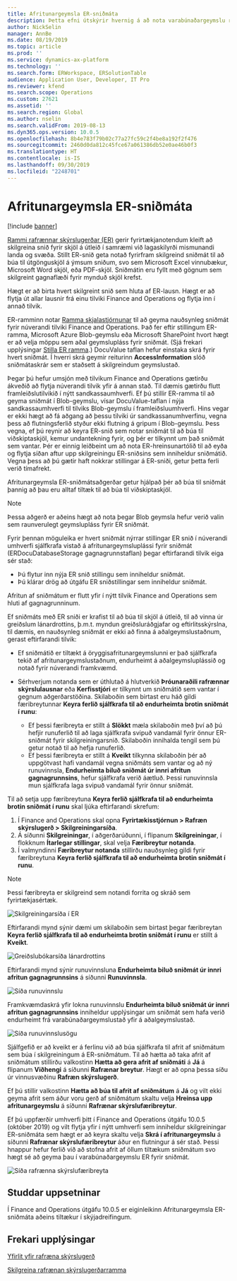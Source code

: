 ```yaml
---
title: Afritunargeymsla ER-sniðmáta
description: Þetta efni útskýrir hvernig á að nota varabúnaðargeymslu rafrænnar skýrslugerðar (ER) til að endurheimta sniðmát.
author: NickSelin
manager: AnnBe
ms.date: 08/19/2019
ms.topic: article
ms.prod: ''
ms.service: dynamics-ax-platform
ms.technology: ''
ms.search.form: ERWorkspace, ERSolutionTable
audience: Application User, Developer, IT Pro
ms.reviewer: kfend
ms.search.scope: Operations
ms.custom: 27621
ms.assetid: ''
ms.search.region: Global
ms.author: nselin
ms.search.validFrom: 2019-08-13
ms.dyn365.ops.version: 10.0.5
ms.openlocfilehash: 8b4e783f79b02c77a27fc59c2f4be8a192f2f476
ms.sourcegitcommit: 2460d0da812c45fce67a061386db52e0ae46b0f3
ms.translationtype: HT
ms.contentlocale: is-IS
ms.lasthandoff: 09/30/2019
ms.locfileid: "2248701"
---
```

# <a name="backup-storage-of-er-templates"></a>Afritunargeymsla ER-sniðmáta

[!include [banner](../includes/banner.md)]

[Rammi rafrænnar skýrslugerðar (ER)](general-electronic-reporting.md) gerir fyrirtækjanotendum kleift að skilgreina snið fyrir skjöl á útleið í samræmi við lagaskilyrði mismunandi landa og svæða. Stillt ER-snið geta notað fyrirfram skilgreind sniðmát til að búa til útgönguskjöl á ýmsum sniðum, svo sem Microsoft Excel vinnubækur, Microsoft Word skjöl, eða PDF-skjöl. Sniðmátin eru fyllt með gögnum sem skilgreint gagnaflæði fyrir mynduð skjöl krefst.

Hægt er að birta hvert skilgreint snið sem hluta af ER-lausn. Hægt er að flytja út allar lausnir frá einu tilviki Finance and Operations og flytja inn í annað tilvik.

ER-ramminn notar [Ramma skjalastjórnunar](../../fin-and-ops/organization-administration/configure-document-management.md) til að geyma nauðsynleg sniðmát fyrir núverandi tilviki Finance and Operations. Það fer eftir stillingum ER-ramma, Microsoft Azure Blob-geymslu eða Microsoft SharePoint hvort hægt er að velja möppu sem aðal geymslupláss fyrir sniðmát. (Sjá frekari upplýsingar [Stilla ER ramma](electronic-reporting-er-configure-parameters.md).) DocuValue taflan hefur einstaka skrá fyrir hvert sniðmát. Í hverri skrá geymir reiturinn **AccessInformation** slóð sniðmátaskrár sem er staðsett á skilgreindum geymslustað.

Þegar þú hefur umsjón með tilvikum Finance and Operations gætirðu ákveðið að flytja núverandi tilvik yfir á annan stað. Til dæmis gætirðu flutt framleiðslutilvikið í nýtt sandkassaumhverfi. Ef þú stillir ER-ramma til að geyma sniðmát í Blob-geymslu, vísar DocuValue-taflan í nýja sandkassaumhverfi til tilviks Blob-geymslu í framleiðsluumhverfi. Hins vegar er ekki hægt að fá aðgang að þessu tilviki úr sandkassanumhverfinu, vegna þess að flutningsferlið styður ekki flutning á gripum í Blob-geymslu. Þess vegna, ef þú reynir að keyra ER-snið sem notar sniðmát til að búa til viðskiptaskjöl, kemur undantekning fyrir, og þér er tilkynnt um það sniðmát sem vantar. Þér er einnig leiðbeint um að nota ER-hreinsunartólið til að eyða og flytja síðan aftur upp skilgreiningu ER-sniðsins sem inniheldur sniðmátið. Vegna þess að þú gætir haft nokkrar stillingar á ER-sniði, getur þetta ferli verið tímafrekt.

Afritunargeymsla ER-sniðmátsaðgerðar getur hjálpað þér að búa til sniðmát þannig að þau eru alltaf tiltæk til að búa til viðskiptaskjöl.

> [!NOTE]
> Þessa aðgerð er aðeins hægt að nota þegar Blob geymsla hefur verið valin sem raunverulegt geymslupláss fyrir ER sniðmát.

Fyrir þennan möguleika er hvert sniðmát nýrrar stillingar ER snið í núverandi umhverfi sjálfkrafa vistað á afritunargeymsluplássi fyrir sniðmát (ERDocuDatabaseStorage gagnagrunnstaflan) þegar eftirfarandi tilvik eiga sér stað:

- Þú flytur inn nýja ER snið stillingu sem inniheldur sniðmát.
- Þú klárar drög að útgáfu ER sniðstillingar sem inniheldur sniðmát.

Afritun af sniðmátum er flutt yfir í nýtt tilvik Finance and Operations sem hluti af gagnagrunninum.

Ef sniðmáts með ER sniði er krafist til að búa til skjöl á útleið, til að vinna úr greiðslum lánardrottins, þ.m.t. myndun greiðsluráðgjafar og eftirlitsskýrslna, til dæmis, en nauðsynleg sniðmát er ekki að finna á aðalgeymslustaðnum, gerast eftirfarandi tilvik:

- Ef sniðmátið er tiltækt á öryggisafritunargeymslunni er það sjálfkrafa tekið af afritunargeymslustaðnum, endurheimt á aðalgeymsluplássið og notað fyrir núverandi framkvæmd.
- Sérhverjum notanda sem er úthlutað á hlutverkið **Þróunaraðili rafrænnar skýrslulausnar** eða **Kerfisstjóri** er tilkynnt um sniðmátið sem vantar í gegnum aðgerðarstöðina. Skilaboðin sem birtast eru háð gildi færibreytunnar **Keyra ferlið sjálfkrafa til að endurheimta brotin sniðmát í runu**:

    - Ef þessi færibreyta er stillt á **Slökkt** mæla skilaboðin með því að þú hefjir runuferlið til að laga sjálfkrafa svipuð vandamál fyrir önnur ER-sniðmát fyrir skilgreiningarsnið. Skilaboðin innihalda tengil sem þú getur notað til að hefja runuferlið.
    - Ef þessi færibreyta er stillt á **Kveikt** tilkynna skilaboðin þér að uppgötvast hafi vandamál vegna sniðmáts sem vantar og að ný runuvinnsla, **Endurheimta biluð sniðmát úr innri afritun gagnagrunnsins**, hefur sjálfkrafa verið áætluð. Þessi runuvinnsla mun sjálfkrafa laga svipuð vandamál fyrir önnur sniðmát.

Til að setja upp færibreytuna **Keyra ferlið sjálfkrafa til að endurheimta brotin sniðmát í runu** skal ljúka eftirfarandi skrefum:

1. Í Finance and Operations skal opna **Fyrirtækisstjórnun \> Rafræn skýrslugerð \> Skilgreiningarsíða**.
2. Á síðunni **Skilgreiningar**, í aðgerðarúðunni, í flipanum **Skilgreiningar**, í flokknum **Ítarlegar stillingar**, skal velja **Færibreytur notanda**.
3. Í valmyndinni **Færibreytur notanda** stillirðu nauðsynleg gildi fyrir færibreytuna **Keyra ferlið sjálfkrafa til að endurheimta brotin sniðmát í runu**.

> [!NOTE]
> Þessi færibreyta er skilgreind sem notandi forrita og skráð sem fyrirtækjasértæk.

![Skilgreiningarsíða í ER](./media/GER-BackupTemplates-1.png)

Eftirfarandi mynd sýnir dæmi um skilaboðin sem birtast þegar færibreytan **Keyra ferlið sjálfkrafa til að endurheimta brotin sniðmát í runu** er stillt á **Kveikt**.

![Greiðslubókarsíða lánardrottins](./media/GER-BackupTemplates-2.png)

Eftirfarandi mynd sýnir runuvinnsluna **Endurheimta biluð sniðmát úr innri afritun gagnagrunnsins** á síðunni **Runuvinnsla**.

![Síða runuvinnslu](./media/GER-BackupTemplates-3.png)

Framkvæmdaskrá yfir lokna runuvinnslu **Endurheimta biluð sniðmát úr innri afritun gagnagrunnsins** inniheldur upplýsingar um sniðmát sem hafa verið endurheimt frá varabúnaðargeymslustað yfir á aðalgeymslustað.

![Síða runuvinnslusögu](./media/GER-BackupTemplates-4.png)

Sjálfgefið er að kveikt er á ferlinu við að búa sjálfkrafa til afrit af sniðmátum sem búa í skilgreiningum á ER-sniðmátum. Til að hætta að taka afrit af sniðmátum stillirðu valkostinn **Hætta að gera afrit af sniðmáti** á **Já** á flipanum **Viðhengi** á síðunni **Rafrænar breytur**. Hægt er að opna þessa síðu úr vinnusvæðinu **Rafræn skýrslugerð**.

Ef þú stillir valkostinn **Hætta að búa til afrit af sniðmátum** á **Já** og vilt ekki geyma afrit sem áður voru gerð af sniðmátum skaltu velja **Hreinsa upp afritunargeymslu** á síðunni **Rafrænar skýrslufæribreytur**.

Ef þú uppfærðir umhverfi þitt í Finance and Operations útgáfu 10.0.5 (október 2019) og vilt flytja yfir í nýtt umhverfi sem inniheldur skilgreiningar ER-sniðmáta sem hægt er að keyra skaltu velja **Skrá í afritunargeymslu** á síðunni **Rafrænar skýrslufæribreytur** áður en flutningur á sér stað. Þessi hnappur hefur ferlið við að stofna afrit af öllum tiltækum sniðmátum svo hægt sé að geyma þau í varabúnaðargeymslu ER fyrir sniðmát.

![Síða rafrænna skýrslufæribreyta](./media/GER-BackupTemplates-5.png)

## <a name="supported-deployments"></a>Studdar uppsetninar

Í Finance and Operations útgáfu 10.0.5 er eiginleikinn Afritunargeymsla ER-sniðmáta aðeins tiltækur í skýjadreifingum.

## <a name="additional-resources"></a>Frekari upplýsingar

[Yfirlit yfir rafræna skýrslugerð](general-electronic-reporting.md)

[Skilgreina rafrænan skýrslugerðarramma](electronic-reporting-er-configure-parameters.md)
